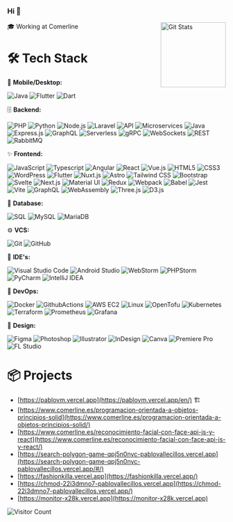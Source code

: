 ### Hi 👋

<a href="https://github.com/PabloVallecillos"><img alt="Git Stats" src="https://github-readme-stats.vercel.app/api?username=PabloVallecillos&show_icons=true&theme=dark" align="right" height="150" /></a>

🎓 Working at Comerline

# 🛠️ Tech Stack

📱 **Mobile/Desktop:**

  ![Java](https://img.shields.io/badge/-Java-0A1A2F?style=flat&logo=Java&logoColor=FFF)
  ![Flutter](https://img.shields.io/badge/-Flutter-0A1A2F?style=flat&logo=flutter)
  ![Dart](https://img.shields.io/badge/-Dart-0A1A2F?style=flat&logo=dart)

🗄️ **Backend:**

  ![PHP](https://img.shields.io/badge/-PHP-0A1A2F?style=flat&logo=php)
  ![Python](https://img.shields.io/badge/-Python-0A1A2F?style=flat&logo=python)
  ![Node.js](https://img.shields.io/badge/-Node.js-0A1A2F?style=flat&logo=node.js)
  ![Laravel](https://img.shields.io/badge/-Laravel-0A1A2F?style=flat&logo=laravel)
  ![API](https://img.shields.io/badge/-API-0A1A2F?style=flat&logo=api)
  ![Microservices](https://img.shields.io/badge/-Microservices-0A1A2F?style=flat&logo=microservices)
  ![Java](https://img.shields.io/badge/-Java-0A1A2F?style=flat&logo=java)
  ![Express.js](https://img.shields.io/badge/-Express.js-0A1A2F?style=flat&logo=express)
  ![GraphQL](https://img.shields.io/badge/-GraphQL-0A1A2F?style=flat&logo=graphql)
  ![Serverless](https://img.shields.io/badge/-Serverless-0A1A2F?style=flat&logo=serverless)
  ![gRPC](https://img.shields.io/badge/-gRPC-0A1A2F?style=flat&logo=grpc)
  ![WebSockets](https://img.shields.io/badge/-WebSockets-0A1A2F?style=flat&logo=websockets)
  ![REST](https://img.shields.io/badge/-REST-0A1A2F?style=flat&logo=rest)
  ![RabbitMQ](https://img.shields.io/badge/-RabbitMQ-0A1A2F?style=flat&logo=rabbitmq)

✨ **Frontend:**

  ![JavaScript](https://img.shields.io/badge/-JavaScript-0A1A2F?style=flat&logo=javascript)
  ![Typescript](https://img.shields.io/badge/-Typescript-0A1A2F?style=flat&logo=typescript)
  ![Angular](https://img.shields.io/badge/-Angular-0A1A2F?style=flat&logo=angular)
  ![React](https://img.shields.io/badge/-React-0A1A2F?style=flat&logo=react)
  ![Vue.js](https://img.shields.io/badge/-Vue.js-0A1A2F?style=flat&logo=vue.js)
  ![HTML5](https://img.shields.io/badge/-HTML5-0A1A2F?style=flat&logo=html5)
  ![CSS3](https://img.shields.io/badge/-CSS3-0A1A2F?style=flat&logo=css3)
  ![WordPress](https://img.shields.io/badge/-WordPress-0A1A2F?style=flat&logo=wordpress)
  ![Flutter](https://img.shields.io/badge/-Flutter-0A1A2F?style=flat&logo=flutter)
  ![Nuxt.js](https://img.shields.io/badge/-Nuxt.js-0A1A2F?style=flat&logo=nuxt.js)
  ![Astro](https://img.shields.io/badge/-Astro-0A1A2F?style=flat&logo=astro)
  ![Tailwind CSS](https://img.shields.io/badge/-Tailwind_CSS-0A1A2F?style=flat&logo=tailwindcss)
  ![Bootstrap](https://img.shields.io/badge/-Bootstrap-0A1A2F?style=flat&logo=bootstrap)
  ![Svelte](https://img.shields.io/badge/-Svelte-0A1A2F?style=flat&logo=svelte)
  ![Next.js](https://img.shields.io/badge/-Next.js-0A1A2F?style=flat&logo=next.js)
  ![Material UI](https://img.shields.io/badge/-Material_UI-0A1A2F?style=flat&logo=material-ui)
  ![Redux](https://img.shields.io/badge/-Redux-0A1A2F?style=flat&logo=redux)
  ![Webpack](https://img.shields.io/badge/-Webpack-0A1A2F?style=flat&logo=webpack)
  ![Babel](https://img.shields.io/badge/-Babel-0A1A2F?style=flat&logo=babel)
  ![Jest](https://img.shields.io/badge/-Jest-0A1A2F?style=flat&logo=jest)
  ![Vite](https://img.shields.io/badge/-Vite-0A1A2F?style=flat&logo=vite)
  ![GraphQL](https://img.shields.io/badge/-GraphQL-0A1A2F?style=flat&logo=graphql)
  ![WebAssembly](https://img.shields.io/badge/-WebAssembly-0A1A2F?style=flat&logo=webassembly)
  ![Three.js](https://img.shields.io/badge/-Three.js-0A1A2F?style=flat&logo=three.js)
  ![D3.js](https://img.shields.io/badge/-D3.js-0A1A2F?style=flat&logo=d3.js)

💾 **Database:**

  ![SQL](https://img.shields.io/badge/-SQL-0A1A2F?style=flat&logo=sql&logoColor=00d8fd)
  ![MySQL](https://img.shields.io/badge/-MySQL-0A1A2F?style=flat&logo=mysql&logoColor=00d8fd)
  ![MariaDB](https://img.shields.io/badge/-MariaDB-0A1A2F?style=flat&logo=mariadb)

⚙️ **VCS:**

  ![Git](https://img.shields.io/badge/-Git-0A1A2F?style=flat&logo=git)
  ![GitHub](https://img.shields.io/badge/-GitHub-0A1A2F?style=flat&logo=github)

🔧 **IDE's:**

  ![Visual Studio Code](https://img.shields.io/badge/-Visual%20Studio%20Code-0A1A2F?style=flat&logo=visual-studio-code&logoColor=007ACC)
  ![Android Studio](https://img.shields.io/badge/-Android%20Studio%20Code-0A1A2F?style=flat&logo=android-studio)
  ![WebStorm](https://img.shields.io/badge/-WebStorm-0A1A2F?style=flat&logo=webstorm)
  ![PHPStorm](https://img.shields.io/badge/-PHPStorm-0A1A2F?style=flat&logo=phpstorm)
  ![PyCharm](https://img.shields.io/badge/-PyCharm-0A1A2F?style=flat&logo=pycharm)
  ![IntelliJ IDEA](https://img.shields.io/badge/-IntelliJ%20IDEA-0A1A2F?style=flat&logo=intellij-idea)

🚀 **DevOps:**

  ![Docker](https://img.shields.io/badge/-Docker-0A1A2F?style=flat&logo=docker)
  ![GithubActions](https://img.shields.io/badge/-GithubActions-0A1A2F?style=flat&logo=github)
  ![AWS EC2](https://img.shields.io/badge/-AWS%20EC2-0A1A2F?style=flat&logo=amazon-aws)
  ![Linux](https://img.shields.io/badge/-Linux-0A1A2F?style=flat&logo=linux)
  ![OpenTofu](https://img.shields.io/badge/-OpenTofu-0A1A2F?style=flat&logo=opentofu)
  ![Kubernetes](https://img.shields.io/badge/-Kubernetes-0A1A2F?style=flat&logo=kubernetes)
  ![Terraform](https://img.shields.io/badge/-Terraform-0A1A2F?style=flat&logo=terraform)
  ![Prometheus](https://img.shields.io/badge/-Prometheus-0A1A2F?style=flat&logo=prometheus)
  ![Grafana](https://img.shields.io/badge/-Grafana-0A1A2F?style=flat&logo=grafana)

🎨 **Design:**

  ![Figma](https://img.shields.io/badge/-Figma-0A1A2F?style=flat&logo=figma)
  ![Photoshop](https://img.shields.io/badge/-Photoshop-0A1A2F?style=flat&logo=adobe-photoshop)
  ![Illustrator](https://img.shields.io/badge/-Illustrator-0A1A2F?style=flat&logo=adobe-illustrator)
  ![InDesign](https://img.shields.io/badge/-InDesign-0A1A2F?style=flat&logo=adobe-indesign)
  ![Canva](https://img.shields.io/badge/-Canva-0A1A2F?style=flat&logo=canva)
  ![Premiere Pro](https://img.shields.io/badge/-Premiere_Pro-0A1A2F?style=flat&logo=adobe-premiere-pro)
  ![FL Studio](https://img.shields.io/badge/-FL_Studio-0A1A2F?style=flat&logo=fl-studio)

# 📦 Projects

- [https://pablovm.vercel.app](https://pablovm.vercel.app/en/) 🏗️
- [https://www.comerline.es/programacion-orientada-a-objetos-principios-solid](https://www.comerline.es/programacion-orientada-a-objetos-principios-solid/)
- [https://www.comerline.es/reconocimiento-facial-con-face-api-js-y-react](https://www.comerline.es/reconocimiento-facial-con-face-api-js-y-react/)
- [https://search-polygon-game-qpj5n0nyc-pablovallecillos.vercel.app](https://search-polygon-game-qpj5n0nyc-pablovallecillos.vercel.app/#/)
- [https://fashionkilla.vercel.app](https://fashionkilla.vercel.app/)
- [https://chmod-22i3dmno7-pablovallecillos.vercel.app](https://chmod-22i3dmno7-pablovallecillos.vercel.app/)
- [https://monitor-x28k.vercel.app](https://monitor-x28k.vercel.app)

![Visitor Count](https://profile-counter.glitch.me/PabloVallecillos/count.svg)
